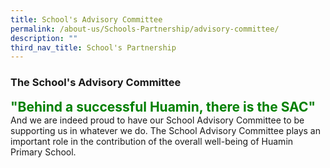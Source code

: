 ```yaml
---
title: School's Advisory Committee
permalink: /about-us/Schools-Partnership/advisory-committee/
description: ""
third_nav_title: School's Partnership
---
```

### **The School's Advisory Committee**

<b style="color:green; font-size:21px;">"Behind a successful Huamin, there is the SAC"</b><br>
And we are indeed proud to have our School Advisory Committee to be supporting us in whatever we do.
The School Advisory Committee plays an important role in the contribution of the overall well-being of Huamin Primary School.


